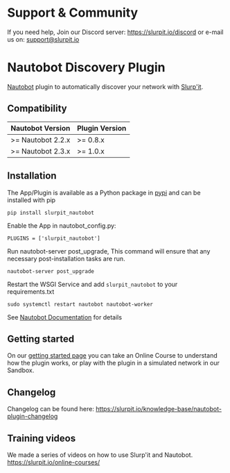 # Support & Community
If you need help, Join our Discord server: https://slurpit.io/discord
or e-mail us on: support@slurpit.io

# Nautobot Discovery Plugin
[Nautobot](https://github.com/nautobot/nautobot) plugin to automatically discover your network with [Slurp'it](https://slurpit.io).

## Compatibility

|    Nautobot Version    | Plugin Version |
|------------------------|----------------|
|    >= Nautobot 2.2.x   |    >= 0.8.x    |
|    >= Nautobot 2.3.x   |    >= 1.0.x    |

## Installation

The App/Plugin is available as a Python package in [pypi](https://pypi.org/project/slurpit_nautobot/) and can be installed with pip  

```
pip install slurpit_nautobot
```
Enable the App in nautobot_config.py:
```
PLUGINS = ['slurpit_nautobot']
```

Run nautobot-server post_upgrade, This command will ensure that any necessary post-installation tasks are run.
```
nautobot-server post_upgrade
```

Restart the WSGI Service and add `slurpit_nautobot` to your requirements.txt
```
sudo systemctl restart nautobot nautobot-worker
```

See [Nautobot Documentation](https://docs.nautobot.com/projects/core/en/stable/user-guide/administration/installation/app-install) for details

## Getting started
On our [getting started page](https://slurpit.io/getting-started/) you can take an Online Course to understand how the plugin works, or play with the plugin in a simulated network in our Sandbox.

## Changelog
Changelog can be found here: https://slurpit.io/knowledge-base/nautobot-plugin-changelog

## Training videos
We made a series of videos on how to use Slurp'it and Nautobot.
https://slurpit.io/online-courses/